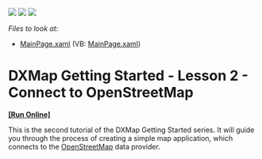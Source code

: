 <!-- default badges list -->
![](https://img.shields.io/endpoint?url=https://codecentral.devexpress.com/api/v1/VersionRange/128570740/12.2.4%2B)
[![](https://img.shields.io/badge/Open_in_DevExpress_Support_Center-FF7200?style=flat-square&logo=DevExpress&logoColor=white)](https://supportcenter.devexpress.com/ticket/details/E3644)
[![](https://img.shields.io/badge/📖_How_to_use_DevExpress_Examples-e9f6fc?style=flat-square)](https://docs.devexpress.com/GeneralInformation/403183)
<!-- default badges end -->
<!-- default file list -->
*Files to look at*:

* [MainPage.xaml](./CS/MapControlLesson2/MainPage.xaml) (VB: [MainPage.xaml](./VB/MapControlLesson2/MainPage.xaml))
<!-- default file list end -->
# DXMap Getting Started - Lesson 2 - Connect to OpenStreetMap
<!-- run online -->
**[[Run Online]](https://codecentral.devexpress.com/e3644)**
<!-- run online end -->


<p>This is the second tutorial of the DXMap Getting Started series. It will guide you through the process of creating a simple map application, which connects to the <u>OpenStreetMap</u> data provider.</p><br />


<br/>


